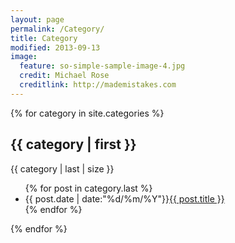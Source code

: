 ```yaml
---
layout: page
permalink: /Category/
title: Category
modified: 2013-09-13
image:
  feature: so-simple-sample-image-4.jpg
  credit: Michael Rose
  creditlink: http://mademistakes.com
---
```

{% for category in site.categories %}
<h2>{{ category | first }}</h2>
</span>{{ category | last | size }}</span>
<ul class="arc-list">
    {% for post in category.last %}
        <li>{{ post.date | date:"%d/%m/%Y"}}<a href="{{ post.url }}">{{ post.title }}</a></li>
    {% endfor %}
</ul>
{% endfor %}